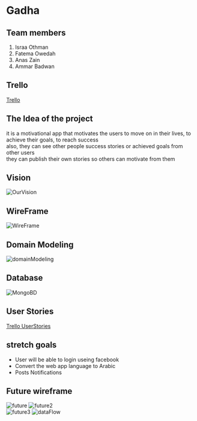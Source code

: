 # Gadha 

## Team members  
 1. Israa Othman  
 2. Fatema Owedah  
 3. Anas Zain   
 4. Ammar Badwan  

## Trello 
  [Trello](https://trello.com/b/sw0kMHjP/graduation-project)

## The Idea of the project  
  it is a motivational app that motivates the users to move on in their lives, to achieve their goals, to reach success  
  also, they can see other people success stories or achieved goals from other users  
  they can publish their own stories so others can motivate from them  

## Vision 
![OurVision](./assets/OurVision.png) 

## WireFrame
![WireFrame](./assets/uml.PNG) 


## Domain Modeling  
![domainModeling](./assets/classDiagram.PNG)  

## Database  
  ![MongoBD](./assets/MongoBD.png)


## User Stories 
 [Trello UserStories](https://trello.com/c/FqU6qior/34-stories)


## stretch goals  
  - User will be able to login useing facebook 
  - Convert the web app language to Arabic
  - Posts Notifications 


## Future wireframe
![future](./assets/FUTUREWIREFRAME.png)
![future2](./assets/FUTUREJOERNEYWIREFRAME.png)  
![future3](./assets/FUTURENOTMOTIVATIONFRAME.png)
![dataFlow](./assets/dataFlow.png)
